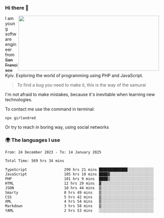 ### Hi there 👋  

<img align='right' src="https://github-readme-stats.vercel.app/api?username=girlandred&count_private=true&show_icons=true&include_all_commits=true&hide_rank=true&hide_title=true&theme=buefy&card_width=300" width=460 height=180>


I am young software engineer from ~~San Francisco~~ Kyiv. Exploring the world of programming using PHP and JavaScript.


> To find a bug you need to make it, this is the way of the samurai



I'm not afraid to make mistakes, because it's inevitable when learning new technologies.

To contact me use the command in terminal:

```
npx girlandred
```

Or try to reach in boring way, using social networks


### 🌍 The languages I use

<!--START_SECTION:waka-->

```txt
From: 24 December 2023 - To: 14 January 2025

Total Time: 569 hrs 34 mins

TypeScript                 299 hrs 21 mins █████████████░░░░░░░░░░░░   52.55 %
JavaScript                 105 hrs 10 mins ████▓░░░░░░░░░░░░░░░░░░░░   18.46 %
PHP                        101 hrs 9 mins  ████▒░░░░░░░░░░░░░░░░░░░░   17.76 %
HTML                       12 hrs 29 mins  ▓░░░░░░░░░░░░░░░░░░░░░░░░   02.19 %
JSON                       10 hrs 44 mins  ▒░░░░░░░░░░░░░░░░░░░░░░░░   01.89 %
Smarty                     8 hrs 49 mins   ▒░░░░░░░░░░░░░░░░░░░░░░░░   01.55 %
CSS                        5 hrs 42 mins   ▒░░░░░░░░░░░░░░░░░░░░░░░░   01.00 %
XML                        4 hrs 54 mins   ▒░░░░░░░░░░░░░░░░░░░░░░░░   00.86 %
Markdown                   3 hrs 58 mins   ▒░░░░░░░░░░░░░░░░░░░░░░░░   00.70 %
YAML                       2 hrs 53 mins   ░░░░░░░░░░░░░░░░░░░░░░░░░   00.51 %
```

<!--END_SECTION:waka-->
